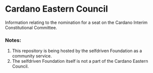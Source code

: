 # Cardano Eastern Council

Information relating to the nomination for a seat on the Cardano Interim Constitutional Committee.


### Notes:
1. This repository is being hosted by the selfdriven Foundation as a community service.
2. The selfdriven Foundation itself is not a part of the Cardano Eastern Council.